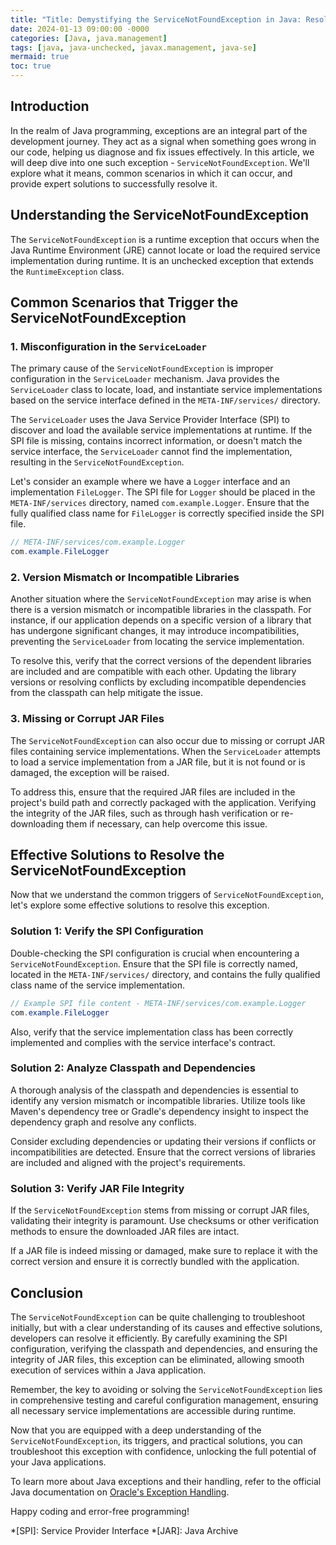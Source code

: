 ```yaml
---
title: "Title: Demystifying the ServiceNotFoundException in Java: Resolving Common Issues and Effective Solutions"
date: 2024-01-13 09:00:00 -0000
categories: [Java, java.management]
tags: [java, java-unchecked, javax.management, java-se]
mermaid: true
toc: true
---
```



## Introduction

In the realm of Java programming, exceptions are an integral part of the development journey. They act as a signal when something goes wrong in our code, helping us diagnose and fix issues effectively. In this article, we will deep dive into one such exception - `ServiceNotFoundException`. We'll explore what it means, common scenarios in which it can occur, and provide expert solutions to successfully resolve it.

## Understanding the ServiceNotFoundException

The `ServiceNotFoundException` is a runtime exception that occurs when the Java Runtime Environment (JRE) cannot locate or load the required service implementation during runtime. It is an unchecked exception that extends the `RuntimeException` class.

## Common Scenarios that Trigger the ServiceNotFoundException

### 1. Misconfiguration in the `ServiceLoader`

The primary cause of the `ServiceNotFoundException` is improper configuration in the `ServiceLoader` mechanism. Java provides the `ServiceLoader` class to locate, load, and instantiate service implementations based on the service interface defined in the `META-INF/services/` directory.

The `ServiceLoader` uses the Java Service Provider Interface (SPI) to discover and load the available service implementations at runtime. If the SPI file is missing, contains incorrect information, or doesn't match the service interface, the `ServiceLoader` cannot find the implementation, resulting in the `ServiceNotFoundException`.

Let's consider an example where we have a `Logger` interface and an implementation `FileLogger`. The SPI file for `Logger` should be placed in the `META-INF/services` directory, named `com.example.Logger`. Ensure that the fully qualified class name for `FileLogger` is correctly specified inside the SPI file.

```java
// META-INF/services/com.example.Logger
com.example.FileLogger
```

### 2. Version Mismatch or Incompatible Libraries

Another situation where the `ServiceNotFoundException` may arise is when there is a version mismatch or incompatible libraries in the classpath. For instance, if our application depends on a specific version of a library that has undergone significant changes, it may introduce incompatibilities, preventing the `ServiceLoader` from locating the service implementation.

To resolve this, verify that the correct versions of the dependent libraries are included and are compatible with each other. Updating the library versions or resolving conflicts by excluding incompatible dependencies from the classpath can help mitigate the issue.

### 3. Missing or Corrupt JAR Files

The `ServiceNotFoundException` can also occur due to missing or corrupt JAR files containing service implementations. When the `ServiceLoader` attempts to load a service implementation from a JAR file, but it is not found or is damaged, the exception will be raised.

To address this, ensure that the required JAR files are included in the project's build path and correctly packaged with the application. Verifying the integrity of the JAR files, such as through hash verification or re-downloading them if necessary, can help overcome this issue.

## Effective Solutions to Resolve the ServiceNotFoundException

Now that we understand the common triggers of `ServiceNotFoundException`, let's explore some effective solutions to resolve this exception.

### Solution 1: Verify the SPI Configuration

Double-checking the SPI configuration is crucial when encountering a `ServiceNotFoundException`. Ensure that the SPI file is correctly named, located in the `META-INF/services/` directory, and contains the fully qualified class name of the service implementation.

```java
// Example SPI file content - META-INF/services/com.example.Logger
com.example.FileLogger
```

Also, verify that the service implementation class has been correctly implemented and complies with the service interface's contract.

### Solution 2: Analyze Classpath and Dependencies

A thorough analysis of the classpath and dependencies is essential to identify any version mismatch or incompatible libraries. Utilize tools like Maven's dependency tree or Gradle's dependency insight to inspect the dependency graph and resolve any conflicts.

Consider excluding dependencies or updating their versions if conflicts or incompatibilities are detected. Ensure that the correct versions of libraries are included and aligned with the project's requirements.

### Solution 3: Verify JAR File Integrity

If the `ServiceNotFoundException` stems from missing or corrupt JAR files, validating their integrity is paramount. Use checksums or other verification methods to ensure the downloaded JAR files are intact.

If a JAR file is indeed missing or damaged, make sure to replace it with the correct version and ensure it is correctly bundled with the application.

## Conclusion

The `ServiceNotFoundException` can be quite challenging to troubleshoot initially, but with a clear understanding of its causes and effective solutions, developers can resolve it efficiently. By carefully examining the SPI configuration, verifying the classpath and dependencies, and ensuring the integrity of JAR files, this exception can be eliminated, allowing smooth execution of services within a Java application.

Remember, the key to avoiding or solving the `ServiceNotFoundException` lies in comprehensive testing and careful configuration management, ensuring all necessary service implementations are accessible during runtime.

Now that you are equipped with a deep understanding of the `ServiceNotFoundException`, its triggers, and practical solutions, you can troubleshoot this exception with confidence, unlocking the full potential of your Java applications.

To learn more about Java exceptions and their handling, refer to the official Java documentation on [Oracle's Exception Handling](https://docs.oracle.com/javase/tutorial/essential/exceptions/index.html).

Happy coding and error-free programming!

*[SPI]: Service Provider Interface
*[JAR]: Java Archive